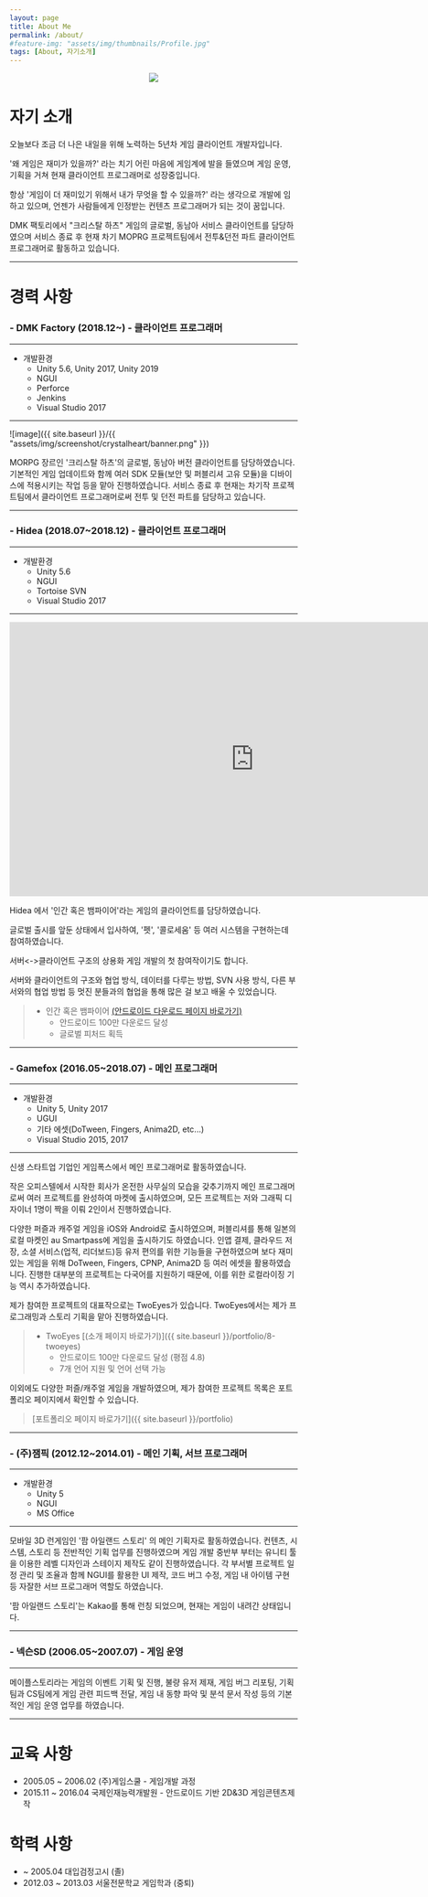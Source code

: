 ```yaml
---
layout: page
title: About Me
permalink: /about/
#feature-img: "assets/img/thumbnails/Profile.jpg"
tags: [About, 자기소개]
---
```


<center><img src="{{ site.baseurl }}/assets/img/thumbnails/Profile_Img.jpg"></center>

# 자기 소개

오늘보다 조금 더 나은 내일을 위해 노력하는 5년차 게임 클라이언트 개발자입니다. 

'왜 게임은 재미가 있을까?' 라는 치기 어린 마음에 게임계에 발을 들였으며 게임 운영, 기획을 거쳐 현재 클라이언트 프로그래머로 성장중입니다. 

항상 '게임이 더 재미있기 위해서 내가 무엇을 할 수 있을까?' 라는 생각으로 개발에 임하고 있으며, 언젠가 사람들에게 인정받는 컨텐츠 프로그래머가 되는 것이 꿈입니다.

DMK 팩토리에서 "크리스탈 하츠" 게임의 글로벌, 동남아 서비스 클라이언트를 담당하였으며 서비스 종료 후 현재 차기 MOPRG 프로젝트팀에서 전투&던전 파트 클라이언트 프로그래머로 활동하고 있습니다.

---

# 경력 사항

### **- DMK Factory (2018.12~)** - 클라이언트 프로그래머

---

* 개발환경
    * Unity 5.6, Unity 2017, Unity 2019
    * NGUI
    * Perforce
    * Jenkins
    * Visual Studio 2017
    
---

![image]({{ site.baseurl }}/{{ "assets/img/screenshot/crystalheart/banner.png" }}) 


MORPG 장르인 '크리스탈 하츠'의 글로벌, 동남아 버전 클라이언트를 담당하였습니다. 기본적인 게임 업데이트와 함께 여러 SDK 모듈(보안 및 퍼블리셔 고유 모듈)을 디바이스에 적용시키는 작업 등을 맡아 진행하였습니다. 서비스 종료 후 현재는 차기작 프로젝트팀에서 클라이언트 프로그래머로써 전투 및 던전 파트를 담당하고 있습니다.

---

### **- Hidea (2018.07~2018.12)** - 클라이언트 프로그래머

---

* 개발환경
    * Unity 5.6
    * NGUI
    * Tortoise SVN
    * Visual Studio 2017

---

<center><iframe width="853" height="480" src="https://www.youtube.com/embed/Anr5N-l02WE" frameborder="0" allowfullscreen></iframe></center>

Hidea 에서 '인간 혹은 뱀파이어'라는 게임의 클라이언트를 담당하였습니다.

글로벌 출시를 앞둔 상태에서 입사하여, '펫', '콜로세움' 등 여러 시스템을 구현하는데 참여하였습니다.

서버<->클라이언트 구조의 상용화 게임 개발의 첫 참여작이기도 합니다.

서버와 클라이언트의 구조와 협업 방식, 데이터를 다루는 방법, SVN 사용 방식, 다른 부서와의 협업 방법 등 멋진 분들과의 협업을 통해 많은 걸 보고 배울 수 있었습니다.

> * 인간 혹은 뱀파이어 [(안드로이드 다운로드 페이지 바로가기)](https://play.google.com/store/apps/details?id=com.hidea.manorvampire&hl=ko)
>   * 안드로이드 100만 다운로드 달성
>   * 글로벌 피처드 획득

---

### **- Gamefox (2016.05~2018.07)** - 메인 프로그래머

---

* 개발환경
    * Unity 5, Unity 2017
    * UGUI
    * 기타 에셋(DoTween, Fingers, Anima2D, etc...)
    * Visual Studio 2015, 2017

---
신생 스타트업 기업인 게임폭스에서 메인 프로그래머로 활동하였습니다. 

작은 오피스텔에서 시작한 회사가 온전한 사무실의 모습을 갖추기까지 메인 프로그래머로써 여러 프로젝트를 완성하여 마켓에 출시하였으며, 모든 프로젝트는 저와 그래픽 디자이너 1명이 짝을 이뤄 2인이서 진행하였습니다.

다양한 퍼즐과 캐주얼 게임을 iOS와 Android로 출시하였으며, 퍼블리셔를 통해 일본의 로컬 마켓인 au Smartpass에 게임을 출시하기도 하였습니다. 인앱 결제, 클라우드 저장, 소셜 서비스(업적, 리더보드)등 유저 편의를 위한 기능들을 구현하였으며 보다 재미있는 게임을 위해 DoTween, Fingers, CPNP, Anima2D 등 여러 에셋을 활용하였습니다. 진행한 대부분의 프로젝트는 다국어를 지원하기 때문에, 이를 위한 로컬라이징 기능 역시 추가하였습니다.


제가 참여한 프로젝트의 대표작으로는 TwoEyes가 있습니다. TwoEyes에서는 제가 프로그래밍과 스토리 기획을 맡아 진행하였습니다.

> * TwoEyes [(소개 페이지 바로가기)]({{ site.baseurl }}/portfolio/8-twoeyes)
>   * 안드로이드 100만 다운로드 달성 (평점 4.8)
>   * 7개 언어 지원 및 언어 선택 가능

이외에도 다양한 퍼즐/캐주얼 게임을 개발하였으며, 제가 참여한 프로젝트 목록은 포트폴리오 페이지에서 확인할 수 있습니다.

> [포트폴리오 페이지 바로가기]({{ site.baseurl }}/portfolio)

---

### **- (주)잼픽 (2012.12~2014.01)** - 메인 기획, 서브 프로그래머
---

* 개발환경
    * Unity 5
    * NGUI
    * MS Office

---
모바일 3D 런게임인 '팜 아일랜드 스토리' 의 메인 기획자로 활동하였습니다. 컨텐츠, 시스템, 스토리 등 전반적인 기획 업무를 진행하였으며 게임 개발 중반부 부터는 유니티 툴을 이용한 레벨 디자인과 스테이지 제작도 같이 진행하였습니다. 각 부서별 프로젝트 일정 관리 및 조율과 함께 NGUI를 활용한 UI 제작, 코드 버그 수정, 게임 내 아이템 구현 등 자잘한 서브 프로그래머 역할도 하였습니다.

'팜 아일랜드 스토리'는 Kakao를 통해 런칭 되었으며, 현재는 게임이 내려간 상태입니다.

---

### **- 넥슨SD (2006.05~2007.07)** - 게임 운영
---
메이플스토리라는 게임의 이벤트 기획 및 진행, 불량 유저 제재, 게임 버그 리포팅, 기획팀과 CS팀에게 게임 관련 피드백 전달, 게임 내 동향 파악 및 분석 문서 작성 등의 기본적인 게임 운영 업무를 하였습니다. 

---

# 교육 사항
* 2005.05 ~ 2006.02 (주)게임스쿨 - 게임개발 과정
* 2015.11 ~ 2016.04 국제인재능력개발원 - 안드로이드 기반 2D&3D 게임콘텐츠제작

# 학력 사항
* ~ 2005.04 대입검정고시 (졸)
* 2012.03 ~ 2013.03 서울전문학교 게임학과 (중퇴)

